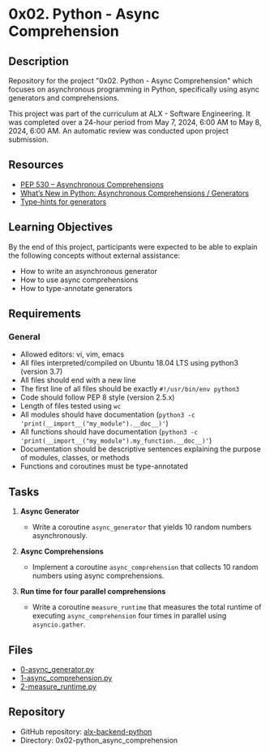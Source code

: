 # 0x02. Python - Async Comprehension

## Description
Repository for the project "0x02. Python - Async Comprehension" which focuses on asynchronous programming in Python, specifically using async generators and comprehensions.

This project was part of the curriculum at ALX - Software Engineering. It was completed over a 24-hour period from May 7, 2024, 6:00 AM to May 8, 2024, 6:00 AM. An automatic review was conducted upon project submission.

## Resources
- [PEP 530 – Asynchronous Comprehensions](https://www.python.org/dev/peps/pep-0530/)
- [What’s New in Python: Asynchronous Comprehensions / Generators](https://docs.python.org/3/whatsnew/3.6.html#asynchronous-generators)
- [Type-hints for generators](https://docs.python.org/3/library/typing.html#typing.Generator)

## Learning Objectives
By the end of this project, participants were expected to be able to explain the following concepts without external assistance:
- How to write an asynchronous generator
- How to use async comprehensions
- How to type-annotate generators

## Requirements
### General
- Allowed editors: vi, vim, emacs
- All files interpreted/compiled on Ubuntu 18.04 LTS using python3 (version 3.7)
- All files should end with a new line
- The first line of all files should be exactly `#!/usr/bin/env python3`
- Code should follow PEP 8 style (version 2.5.x)
- Length of files tested using `wc`
- All modules should have documentation (`python3 -c 'print(__import__("my_module").__doc__)'`)
- All functions should have documentation (`python3 -c 'print(__import__("my_module").my_function.__doc__)'`)
- Documentation should be descriptive sentences explaining the purpose of modules, classes, or methods
- Functions and coroutines must be type-annotated

## Tasks
1. **Async Generator**
   - Write a coroutine `async_generator` that yields 10 random numbers asynchronously.

2. **Async Comprehensions**
   - Implement a coroutine `async_comprehension` that collects 10 random numbers using async comprehensions.

3. **Run time for four parallel comprehensions**
   - Write a coroutine `measure_runtime` that measures the total runtime of executing `async_comprehension` four times in parallel using `asyncio.gather`.

## Files
- [0-async_generator.py](./0-async_generator.py)
- [1-async_comprehension.py](./1-async_comprehension.py)
- [2-measure_runtime.py](./2-measure_runtime.py)

## Repository
- GitHub repository: [alx-backend-python](https://github.com/mburuxx/alx-backend-python)
- Directory: 0x02-python_async_comprehension
